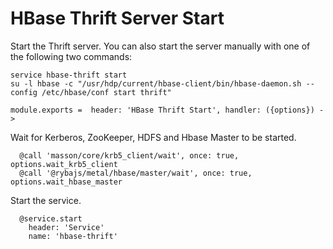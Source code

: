 # HBase Thrift Server Start

Start the Thrift server. You can also start the server manually with one of the
following two commands:

```
service hbase-thrift start
su -l hbase -c "/usr/hdp/current/hbase-client/bin/hbase-daemon.sh --config /etc/hbase/conf start thrift"
```

    module.exports =  header: 'HBase Thrift Start', handler: ({options}) ->

Wait for Kerberos, ZooKeeper, HDFS and Hbase Master to be started.

      @call 'masson/core/krb5_client/wait', once: true, options.wait_krb5_client
      @call '@rybajs/metal/hbase/master/wait', once: true, options.wait_hbase_master

Start the service.

      @service.start
        header: 'Service'
        name: 'hbase-thrift'
